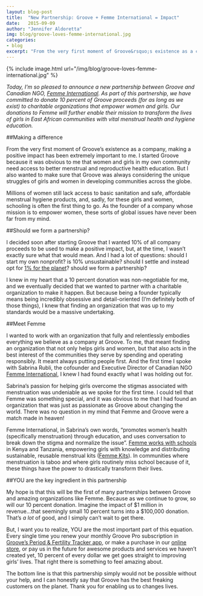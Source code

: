 ```yaml
---
layout: blog-post
title:  "New Partnership: Groove + Femme International = Impact"
date:   2015-09-09
author: "Jennifer Aldoretta"
img: blog/groove-loves-femme-international.jpg
categories:
- blog
excerpt: "From the very first moment of Groove&rsquo;s existence as a company, making a positive impact has been extremely important to me ..."
---
```


{% include image.html url="/img/blog/groove-loves-femme-international.jpg" %}

*Today, I&rsquo;m so pleased to announce a new partnership between Groove and Canadian NGO, <a class="text-link" href="/blog/2015/09/17/femme-international-empowering-women-through-menstrual-health-education/">Femme International</a>. As part of this partnership, we have committed to donate 10 percent of Groove proceeds (for as long as we exist) to charitable organizations that empower women and girls. Our donations to Femme will further enable their mission to transform the lives of girls in East African communities with vital menstrual health and hygiene education.*

##Making a difference

From the very first moment of Groove&rsquo;s existence as a company, making a positive impact has been extremely important to me. I started Groove because it was obvious to me that women and girls in my own community need access to better menstrual and reproductive health education. But I also wanted to make sure that Groove was always considering the unique struggles of girls and women in developing communities across the globe. 

Millions of women still lack access to basic sanitation and safe, affordable menstrual hygiene products, and, sadly, for these girls and women, schooling is often the first thing to go. As the founder of a company whose mission is to empower women, these sorts of global issues have never been far from my mind.

##Should we form a partnership?

I decided soon after starting Groove that I wanted 10% of all company proceeds to be used to make a positive impact, but, at the time, I wasn&rsquo;t exactly sure what that would mean. And I had a lot of questions: should I start my own nonprofit? is 10% unsustainable? should I settle and instead opt for <a class="text-link" target="_blank" href="http://onepercentfortheplanet.org/">1% for the planet</a>? should we form a partnership? 

I knew in my heart that a 10 percent donation was non-negotiable for me, and we eventually decided that we wanted to partner with a charitable organization to make it happen. But because being a founder typically means being incredibly obsessive and detail-oriented (I&rsquo;m definitely both of those things), I knew that finding an organization that was up to my standards would be a massive undertaking. 

##Meet Femme

I wanted to work with an organization that fully and relentlessly embodies everything we believe as a company at Groove. To me, that meant finding an organization that not only helps girls and women, but that also acts in the best interest of the communities they serve by spending and operating responsibly. It meant always putting people first. And the first time I spoke with Sabrina Rubli, the cofounder and Executive Director of Canadian NGO <a class="text-link" target="_blank" href="http://www.femmeinternational.org/">Femme International</a>, I knew I had found exactly what I was holding out for.

Sabrina&rsquo;s passion for helping girls overcome the stigmas associated with menstruation was undeniable as we spoke for the first time. I could tell that Femme was something special, and it was obvious to me that I had found an organization that was just as passionate as Groove about changing the world. There was no question in my mind that Femme and Groove were a match made in heaven!

Femme International, in Sabrina&rsquo;s own words, &ldquo;promotes women&rsquo;s health (specifically menstruation) through education, and uses conversation to break down the stigma and normalize the issue&rdquo;. <a class="text-link" target="_blank" href="http://www.femmeinternational.org/femmex27s-programs.html">Femme works with schools</a> in Kenya and Tanzania, empowering girls with knowledge and distributing sustainable, reusable menstrual kits (<a class="text-link" target="_blank" href="http://www.femmeinternational.org/femme-kits.html">Femme Kits</a>). In communities where menstruation is taboo and where girls routinely miss school because of it, these things have the power to drastically transform their lives.

##YOU are the key ingredient in this partnership

My hope is that this will be the first of many partnerships between Groove and amazing organizations like Femme. Because as we continue to grow, so will our 10 percent donation. Imagine the impact of $1 million in revenue...that seemingly small 10 percent turns into a $100,000 donation. That&rsquo;s *a lot* of good, and I simply can&rsquo;t wait to get there.

But, I want you to realize, YOU are the most important part of this equation. Every single time you renew your monthly Groove Pro subscription in <a class="text-link" target="_blank" href="https://itunes.apple.com/app/id831795151">Groove&rsquo;s Period &amp; Fertility Tracker app</a>, or make a purchase in our <a class="text-link" href="/store/">online store</a>, or pay us in the future for awesome products and services we haven&rsquo;t created yet, 10 percent of every dollar we get goes straight to improving girls&rsquo; lives. That right there is something to feel amazing about. 

The bottom line is that this partnership simply would not be possible without your help, and I can honestly say that Groove has the best freaking customers on the planet. Thank you for enabling us to changes lives.



<a class="text-link" href="/store/">